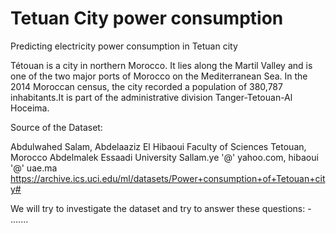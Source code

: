 # Tetuan City power consumption
Predicting electricity power consumption in Tetuan city

Tétouan  is a city in northern Morocco. It lies along the Martil Valley and is one of the two major ports of Morocco on the Mediterranean Sea. In the 2014 Moroccan census, the city recorded a population of 380,787 inhabitants.It is part of the administrative division Tanger-Tetouan-Al Hoceima.

Source of the Dataset:

Abdulwahed Salam, Abdelaaziz El Hibaoui
Faculty of Sciences
Tetouan, Morocco
Abdelmalek Essaadi University
Sallam.ye '@' yahoo.com, hibaoui '@' uae.ma
https://archive.ics.uci.edu/ml/datasets/Power+consumption+of+Tetouan+city#

We will try to investigate the dataset and try to answer these questions:
        - .......
